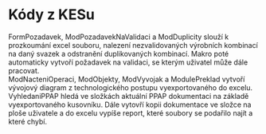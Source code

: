 # Kódy z KESu
FormPozadavek, ModPozadavekNaValidaci a ModDuplicity slouží k prozkoumání excel souboru, nalezení nezvalidovaných výrobních kombinací na daný svazek a odstranění duplikovaných kombinací. Makro poté automaticky vytvoří požadavek na validaci, se kterým uživatel může dále pracovat.  
ModNacteniOperaci, ModObjekty, ModVyvojak a ModulePreklad vytvoří vývojový diagram z technologického postupu vyexportovaného do excelu.  
VyhledaniPPAP hledá ve složkách aktuální PPAP dokumentaci na základě vyexportovaného kusovníku. Dále vytovří kopii dokumentace ve složce na ploše uživatele a do excelu vypíše report, které soubory se podařilo najít a které chybí.

